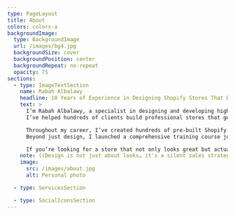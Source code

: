 ```yaml
---
type: PageLayout
title: About
colors: colors-a
backgroundImage:
  type: BackgroundImage
  url: /images/bg4.jpg
  backgroundSize: cover
  backgroundPosition: center
  backgroundRepeat: no-repeat
  opacity: 75
sections:
  - type: ImageTextSection
    name: Rabah Albalawy
    headline: 10 Years of Experience in Designing Shopify Stores That Drive Real Results
    text: >
      I’m Rabah Albalawy, a specialist in designing and developing high-performance Shopify stores for over 10 years.  
      I’ve helped hundreds of clients build professional stores that generate real sales, thanks to my deep understanding of user experience, buyer behavior, and the power of design in turning visitors into customers.

      Throughout my career, I’ve created hundreds of pre-built Shopify designs — efficient, clean-coded, and ready to install without hassle.  
      Beyond just design, I launched a comprehensive training course joined by over 25,000 students, teaching them how to launch their stores professionally.

      If you’re looking for a store that not only looks great but actually helps you sell more — you’re in the right place.
    note: ((Design is not just about looks… it's a silent sales strategy, and I’m here to build you a store that speaks for you.))
    image:
      src: /images/about.jpg
      alt: Personal photo

  - type: ServicesSection

  - type: SocialIconsSection
---
```

